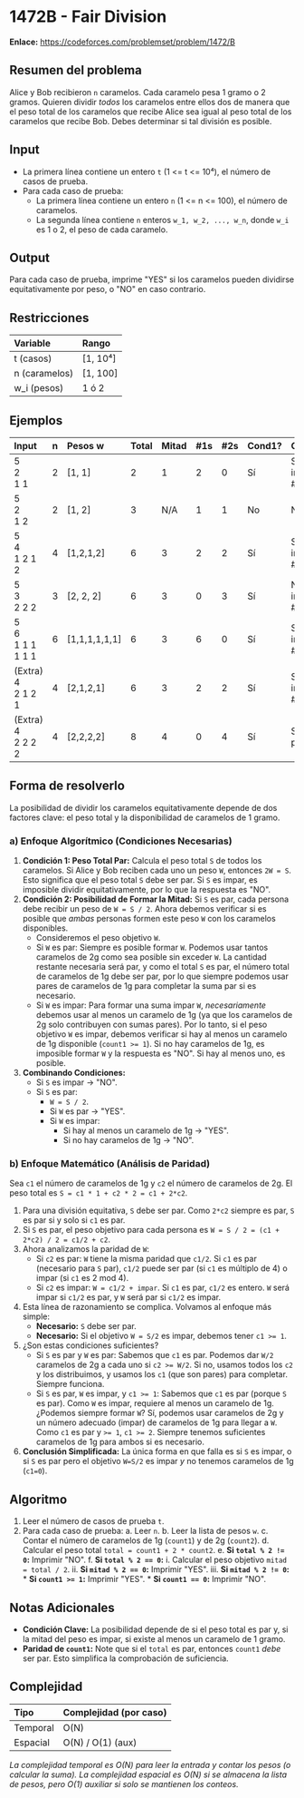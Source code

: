 # 1472B - Fair Division

**Enlace:** https://codeforces.com/problemset/problem/1472/B

## Resumen del problema
Alice y Bob recibieron `n` caramelos. Cada caramelo pesa 1 gramo o 2 gramos. Quieren dividir *todos* los caramelos entre ellos dos de manera que el peso total de los caramelos que recibe Alice sea igual al peso total de los caramelos que recibe Bob. Debes determinar si tal división es posible.

## Input
-   La primera línea contiene un entero `t` (1 <= t <= 10⁴), el número de casos de prueba.
-   Para cada caso de prueba:
    -   La primera línea contiene un entero `n` (1 <= n <= 100), el número de caramelos.
    -   La segunda línea contiene `n` enteros `w_1, w_2, ..., w_n`, donde `w_i` es 1 o 2, el peso de cada caramelo.

## Output
Para cada caso de prueba, imprime "YES" si los caramelos pueden dividirse equitativamente por peso, o "NO" en caso contrario.

## Restricciones

| Variable       | Rango      |
| :------------- | :--------- |
| t (casos)      | [1, 10⁴]   |
| n (caramelos)  | [1, 100]   |
| w_i (pesos)    | 1 ó 2      |

## Ejemplos

| Input           | n | Pesos w       | Total | Mitad | #1s | #2s | Cond1? | Cond2? | Output |
| :-------------- | :- | :------------ | :---- | :---- | :-- | :-- | :----- | :----- | :----- |
| 5 <br> 2 <br> 1 1 | 2 | [1, 1]        | 2     | 1     | 2   | 0   | Sí     | Sí (1 impar, #1s>=1) | `YES`  |
| 5 <br> 2 <br> 1 2 | 2 | [1, 2]        | 3     | N/A   | 1   | 1   | No     | N/A    | `NO`   |
| 5 <br> 4 <br> 1 2 1 2 | 4 | [1,2,1,2]     | 6     | 3     | 2   | 2   | Sí     | Sí (3 impar, #1s>=1) | `YES`  |
| 5 <br> 3 <br> 2 2 2 | 3 | [2, 2, 2]     | 6     | 3     | 0   | 3   | Sí     | No (3 impar, #1s=0)  | `NO`   |
| 5 <br> 6 <br> 1 1 1 1 1 1 | 6 | [1,1,1,1,1,1] | 6     | 3     | 6   | 0   | Sí     | Sí (3 impar, #1s>=1) | `YES`  |
| (Extra) 4 <br> 2 1 2 1 | 4 | [2,1,2,1] | 6 | 3 | 2 | 2 | Sí | Sí (3 impar, #1s>=1) | YES |
| (Extra) 4 <br> 2 2 2 2 | 4 | [2,2,2,2] | 8 | 4 | 0 | 4 | Sí | Sí (4 par) | YES |

## Forma de resolverlo

La posibilidad de dividir los caramelos equitativamente depende de dos factores clave: el peso total y la disponibilidad de caramelos de 1 gramo.

### a) Enfoque Algorítmico (Condiciones Necesarias)
1.  **Condición 1: Peso Total Par:** Calcula el peso total `S` de todos los caramelos. Si Alice y Bob reciben cada uno un peso `W`, entonces `2W = S`. Esto significa que el peso total `S` debe ser par. Si `S` es impar, es imposible dividir equitativamente, por lo que la respuesta es "NO".
2.  **Condición 2: Posibilidad de Formar la Mitad:** Si `S` es par, cada persona debe recibir un peso de `W = S / 2`. Ahora debemos verificar si es posible que *ambas* personas formen este peso `W` con los caramelos disponibles.
    *   Consideremos el peso objetivo `W`.
    *   Si `W` es par: Siempre es posible formar `W`. Podemos usar tantos caramelos de 2g como sea posible sin exceder `W`. La cantidad restante necesaria será par, y como el total `S` es par, el número total de caramelos de 1g debe ser par, por lo que siempre podemos usar pares de caramelos de 1g para completar la suma par si es necesario.
    *   Si `W` es impar: Para formar una suma impar `W`, *necesariamente* debemos usar al menos un caramelo de 1g (ya que los caramelos de 2g solo contribuyen con sumas pares). Por lo tanto, si el peso objetivo `W` es impar, debemos verificar si hay al menos un caramelo de 1g disponible (`count1 >= 1`). Si no hay caramelos de 1g, es imposible formar `W` y la respuesta es "NO". Si hay al menos uno, es posible.
3.  **Combinando Condiciones:**
    *   Si `S` es impar -> "NO".
    *   Si `S` es par:
        *   `W = S / 2`.
        *   Si `W` es par -> "YES".
        *   Si `W` es impar:
            *   Si hay al menos un caramelo de 1g -> "YES".
            *   Si no hay caramelos de 1g -> "NO".

### b) Enfoque Matemático (Análisis de Paridad)
Sea `c1` el número de caramelos de 1g y `c2` el número de caramelos de 2g.
El peso total es `S = c1 * 1 + c2 * 2 = c1 + 2*c2`.
1.  Para una división equitativa, `S` debe ser par. Como `2*c2` siempre es par, `S` es par si y solo si `c1` es par.
2.  Si `S` es par, el peso objetivo para cada persona es `W = S / 2 = (c1 + 2*c2) / 2 = c1/2 + c2`.
3.  Ahora analizamos la paridad de `W`:
    *   Si `c2` es par: `W` tiene la misma paridad que `c1/2`. Si `c1` es par (necesario para `S` par), `c1/2` puede ser par (si `c1` es múltiplo de 4) o impar (si `c1` es 2 mod 4).
    *   Si `c2` es impar: `W = c1/2 + impar`. Si `c1` es par, `c1/2` es entero. `W` será impar si `c1/2` es par, y `W` será par si `c1/2` es impar.
4.  Esta línea de razonamiento se complica. Volvamos al enfoque más simple:
    *   **Necesario:** `S` debe ser par.
    *   **Necesario:** Si el objetivo `W = S/2` es impar, debemos tener `c1 >= 1`.
5.  ¿Son estas condiciones suficientes?
    *   Si `S` es par y `W` es par: Sabemos que `c1` es par. Podemos dar `W/2` caramelos de 2g a cada uno si `c2 >= W/2`. Si no, usamos todos los `c2` y los distribuimos, y usamos los `c1` (que son pares) para completar. Siempre funciona.
    *   Si `S` es par, `W` es impar, y `c1 >= 1`: Sabemos que `c1` es par (porque `S` es par). Como `W` es impar, requiere al menos un caramelo de 1g. ¿Podemos siempre formar `W`? Sí, podemos usar caramelos de 2g y un número adecuado (impar) de caramelos de 1g para llegar a `W`. Como `c1` es par y `>= 1`, `c1 >= 2`. Siempre tenemos suficientes caramelos de 1g para ambos si es necesario.
6.  **Conclusión Simplificada:** La única forma en que falla es si `S` es impar, o si `S` es par pero el objetivo `W=S/2` es impar *y* no tenemos caramelos de 1g (`c1=0`).

## Algoritmo
1.  Leer el número de casos de prueba `t`.
2.  Para cada caso de prueba:
    a.  Leer `n`.
    b.  Leer la lista de pesos `w`.
    c.  Contar el número de caramelos de 1g (`count1`) y de 2g (`count2`).
    d.  Calcular el peso total `total = count1 + 2 * count2`.
    e.  **Si `total % 2 != 0`:** Imprimir "NO".
    f.  **Si `total % 2 == 0`:**
        i.  Calcular el peso objetivo `mitad = total / 2`.
        ii. **Si `mitad % 2 == 0`:** Imprimir "YES".
        iii. **Si `mitad % 2 != 0`:**
            *   **Si `count1 >= 1`:** Imprimir "YES".
            *   **Si `count1 == 0`:** Imprimir "NO".

## Notas Adicionales
*   **Condición Clave:** La posibilidad depende de si el peso total es par y, si la mitad del peso es impar, si existe al menos un caramelo de 1 gramo.
*   **Paridad de `count1`:** Note que si el `total` es par, entonces `count1` *debe* ser par. Esto simplifica la comprobación de suficiencia.

## Complejidad

| Tipo        | Complejidad (por caso) |
| :---------- | :--------------------- |
| Temporal    | O(N)                   |
| Espacial    | O(N) / O(1) (aux)      |

*La complejidad temporal es O(N) para leer la entrada y contar los pesos (o calcular la suma). La complejidad espacial es O(N) si se almacena la lista de pesos, pero O(1) auxiliar si solo se mantienen los conteos.*